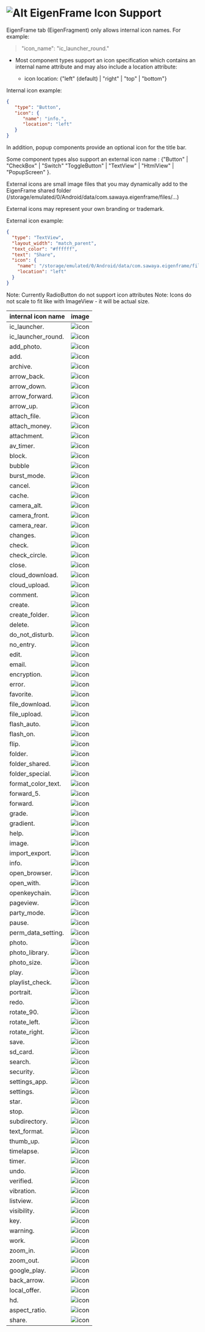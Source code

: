# ![Alt](../res/icon/mipmap-mdpi/ic_launcher_round.png "eigenframe") EigenFrame Icon Support

EigenFrame tab (EigenFragment) only allows internal icon names.
For example:
 > "icon_name": "ic_launcher_round."

* Most component types support an icon specification which contains an internal name attribute and may also include a location attribute:

  - icon location: {"left" (default) | "right" | "top" | "bottom"}

Internal icon example:
```json
{
   "type": "Button",
   "icon": {
      "name": "info.",
      "location": "left"
   }
}
```

In addition, popup components provide an optional icon for the title bar.

Some component types also support an external icon name : {"Button" | "CheckBox" | "Switch" "ToggleButton" | "TextView" | "HtmlView" | "PopupScreen" }.

External icons are small image files that you may dynamically add to the EigenFrame shared folder (/storage/emulated/0/Android/data/com.sawaya.eigenframe/files/...)

External icons may represent your own branding or trademark.

External icon example:
```json
{
  "type": "TextView",
  "layout_width": "match_parent",
  "text_color": "#ffffff",
  "text": "Share",
  "icon": {
    "name": "/storage/emulated/0/Android/data/com.sawaya.eigenframe/files/icon/white/baseline_share_white_18.png",
    "location": "left"
  }
}
```

Note: Currently RadioButton do not support icon attributes
Note: Icons do not scale to fit like with ImageView - it will be actual size.

internal icon name | image
------------------ | ----- 
ic_launcher. | ![icon](../res/icon/mipmap-hdpi/ic_launcher.png "icon")
ic_launcher_round. | ![icon](../res/icon/mipmap-hdpi/ic_launcher_round.png "icon")
add_photo. | ![icon](../res/icon/black/ic_add_a_photo_black_24dp.png "icon")
add. | ![icon](../res/icon/black/ic_add_black_24dp.png "icon")
archive. | ![icon](../res/icon/black/ic_archive_black_24dp.png "icon")
arrow_back. | ![icon](../res/icon/black/ic_arrow_back_black_24dp.png "icon")
arrow_down. | ![icon](../res/icon/black/ic_arrow_downward_black_24dp.png "icon")
arrow_forward. | ![icon](../res/icon/black/ic_arrow_forward_black_24dp.png "icon")
arrow_up. | ![icon](../res/icon/black/ic_arrow_upward_black_24dp.png "icon")
attach_file. | ![icon](../res/icon/black/ic_attach_file_black_24dp.png "icon")
attach_money. | ![icon](../res/icon/black/ic_attach_money_black_24dp.png "icon")
attachment. | ![icon](../res/icon/black/ic_attachment_black_24dp.png "icon")
av_timer. | ![icon](../res/icon/black/ic_av_timer_black_24dp.png "icon")
block. | ![icon](../res/icon/black/ic_block_black_24dp.png "icon")
bubble | ![icon](../res/icon/black/ic_bubble_chart_black_24dp.png "icon")
burst_mode. | ![icon](../res/icon/black/ic_burst_mode_black_24dp.png "icon")
cancel. | ![icon](../res/icon/black/ic_cancel_black_24dp.png "icon")
cache. | ![icon](../res/icon/black/ic_cached_black_24dp.png "icon")
camera_alt. | ![icon](../res/icon/black/ic_camera_alt_black_24dp.png "icon")
camera_front. | ![icon](../res/icon/black/ic_camera_front_black_24dp.png "icon")
camera_rear. | ![icon](../res/icon/black/ic_camera_rear_black_24dp.png "icon")
changes. | ![icon](../res/icon/black/ic_change_history_black_24dp.png "icon")
check. | ![icon](../res/icon/black/ic_check_black_24dp.png "icon")
check_circle. | ![icon](../res/icon/black/ic_check_circle_black_24dp.png "icon")
close. | ![icon](../res/icon/black/ic_close_black_24dp.png "icon")
cloud_download. | ![icon](../res/icon/black/ic_cloud_download_black_24dp.png "icon")
cloud_upload. | ![icon](../res/icon/black/ic_cloud_upload_black_24dp.png "icon")
comment. | ![icon](../res/icon/black/ic_comment_black_24dp.png "icon")
create. | ![icon](../res/icon/black/ic_create_black_24dp.png "icon")
create_folder. | ![icon](../res/icon/black/ic_create_new_folder_black_24dp.png "icon")
delete. | ![icon](../res/icon/black/ic_delete_black_24dp.png "icon")
do_not_disturb. | ![icon](../res/icon/black/ic_do_not_disturb_black_24dp.png "icon")
no_entry. | ![icon](../res/icon/black/ic_do_not_disturb_on_black_24dp.png "icon")
edit. | ![icon](../res/icon/black/ic_edit_black_24dp.png "icon")
email. | ![icon](../res/icon/black/ic_email_black_24dp.png "icon")
encryption. | ![icon](../res/icon/black/ic_enhanced_encryption_black_24dp.png "icon")
error. | ![icon](../res/icon/black/ic_error_black_24dp.png "icon")
favorite. | ![icon](../res/icon/black/ic_favorite_black_24dp.png "icon")
file_download. | ![icon](../res/icon/black/ic_file_download_black_24dp.png "icon")
file_upload. | ![icon](../res/icon/black/ic_file_upload_black_24dp.png "icon")
flash_auto. | ![icon](../res/icon/black/ic_flash_auto_black_24dp.png "icon")
flash_on. | ![icon](../res/icon/black/ic_flash_on_black_24dp.png "icon")
flip. | ![icon](../res/icon/black/ic_flip_black_24dp.png "icon")
folder. | ![icon](../res/icon/black/ic_folder_black_24dp.png "icon")
folder_shared. | ![icon](../res/icon/black/ic_folder_shared_black_24dp.png "icon")
folder_special. | ![icon](../res/icon/black/ic_folder_special_black_24dp.png "icon")
format_color_text. | ![icon](../res/icon/black/ic_format_color_text_black_24dp.png "icon")
forward_5. | ![icon](../res/icon/black/ic_forward_5_black_24dp.png "icon")
forward. | ![icon](../res/icon/black/ic_forward_black_24dp.png "icon")
grade. | ![icon](../res/icon/black/ic_grade_black_24dp.png "icon")
gradient. | ![icon](../res/icon/black/ic_gradient_black_24dp.png "icon")
help. | ![icon](../res/icon/black/ic_help_black_24dp.png "icon")
image. | ![icon](../res/icon/black/ic_image_black_24dp.png "icon")
import_export. | ![icon](../res/icon/black/ic_import_export_black_24dp.png "icon")
info. | ![icon](../res/icon/black/ic_info_black_24dp.png "icon")
open_browser. | ![icon](../res/icon/black/ic_open_in_browser_black_24dp.png "icon")
open_with. | ![icon](../res/icon/black/ic_open_with_black_24dp.png "icon")
openkeychain. | ![icon](../res/icon/ic_openkeychain.png "icon")
pageview. | ![icon](../res/icon/black/ic_pageview_black_24dp.png "icon")
party_mode. | ![icon](../res/icon/black/ic_party_mode_black_24dp.png "icon")
pause. | ![icon](../res/icon/black/ic_pause_black_24dp.png "icon")
perm_data_setting. | ![icon](../res/icon/black/ic_perm_data_setting_black_24dp.png "icon")
photo. | ![icon](../res/icon/black/ic_photo_camera_black_24dp.png "icon")
photo_library. | ![icon](../res/icon/black/ic_photo_library_black_24dp.png "icon")
photo_size. | ![icon](../res/icon/black/ic_photo_size_select_large_black_24dp.png "icon")
play. | ![icon](../res/icon/black/ic_play_arrow_black_24dp.png "icon")
playlist_check. | ![icon](../res/icon/black/ic_playlist_add_check_black_24dp.png "icon")
portrait. | ![icon](../res/icon/black/ic_portrait_black_24dp.png "icon")
redo. | ![icon](../res/icon/black/ic_redo_black_24dp.png "icon")
rotate_90. | ![icon](../res/icon/black/ic_rotate_90_degrees_ccw_black_24dp.png "icon")
rotate_left. | ![icon](../res/icon/black/ic_rotate_left_black_24dp.png "icon")
rotate_right. | ![icon](../res/icon/black/ic_rotate_right_black_24dp.png "icon")
save. | ![icon](../res/icon/black/ic_save_black_24dp.png "icon")
sd_card. | ![icon](../res/icon/black/ic_sd_card_black_24dp.png "icon")
search. | ![icon](../res/icon/black/ic_search_black_24dp.png "icon")
security. | ![icon](../res/icon/black/ic_security_black_24dp.png "icon")
settings_app. | ![icon](../res/icon/black/ic_settings_applications_black_24dp.png "icon")
settings. | ![icon](../res/icon/black/ic_settings_black_24dp.png "icon")
star. | ![icon](../res/icon/black/ic_star_black_24dp.png "icon")
stop. | ![icon](../res/icon/black/ic_stop_black_24dp.png "icon")
subdirectory. | ![icon](../res/icon/black/ic_subdirectory_arrow_right_black_24dp.png "icon")
text_format. | ![icon](../res/icon/black/ic_text_format_black_24dp.png "icon")
thumb_up. | ![icon](../res/icon/black/ic_thumb_up_black_24dp.png "icon")
timelapse. | ![icon](../res/icon/black/ic_timelapse_black_24dp.png "icon")
timer. | ![icon](../res/icon/black/ic_timer_black_24dp.png "icon")
undo. | ![icon](../res/icon/black/ic_undo_black_24dp.png "icon")
verified. | ![icon](../res/icon/black/ic_verified_user_black_24dp.png "icon")
vibration. | ![icon](../res/icon/black/ic_vibration_black_24dp.png "icon")
listview. | ![icon](../res/icon/black/ic_view_list_black_24dp.png "icon")
visibility. | ![icon](../res/icon/black/ic_visibility_black_24dp.png "icon")
key. | ![icon](../res/icon/black/ic_vpn_key_black_24dp.png "icon")
warning. | ![icon](../res/icon/black/ic_warning_black_24dp.png "icon")
work. | ![icon](../res/icon/black/ic_work_black_24dp.png "icon")
zoom_in. | ![icon](../res/icon/black/ic_zoom_in_black_24dp.png "icon")
zoom_out. | ![icon](../res/icon/black/ic_zoom_out_black_24dp.png "icon")
google_play. | ![icon](../res/icon/black/google_play_black_24dp.png "icon")
back_arrow. | ![icon](../res/icon/black/ic_back_arrow_black_24dp.png "icon")
local_offer. | ![icon](../res/icon/black/ic_local_offer_black_24dp.png "icon")
hd. | ![icon](../res/icon/black/ic_hd_black_24dp.png "icon")
aspect_ratio. | ![icon](../res/icon/black/ic_aspect_ratio_black_24dp.png "icon")
share. | ![icon](../res/icon/black/baseline_share_black_24.png "icon")

